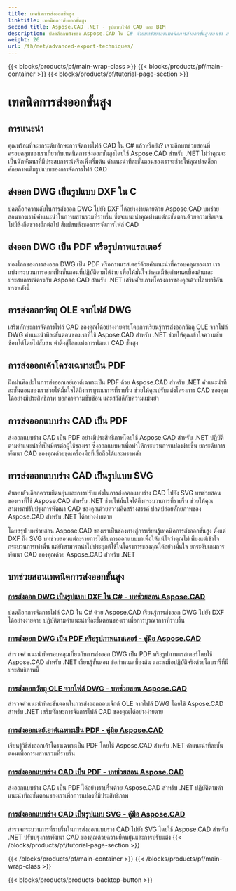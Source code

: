 ```yaml
---
title: เทคนิคการส่งออกขั้นสูง
linktitle: เทคนิคการส่งออกขั้นสูง
second_title: Aspose.CAD .NET - รูปแบบไฟล์ CAD และ BIM
description: ปลดล็อกพลังของ Aspose.CAD ใน C# ด้วยบทช่วยสอนเทคนิคการส่งออกขั้นสูงของเรา ส่งออก DWG ไปยัง DXF, PDF, รูปภาพแรสเตอร์, วัตถุ OLE และอื่นๆ ได้อย่างง่ายดาย
weight: 26
url: /th/net/advanced-export-techniques/
---
```


{{< blocks/products/pf/main-wrap-class >}}
{{< blocks/products/pf/main-container >}}
{{< blocks/products/pf/tutorial-page-section >}}

# เทคนิคการส่งออกขั้นสูง


## การแนะนำ

คุณพร้อมที่จะยกระดับทักษะการจัดการไฟล์ CAD ใน C# แล้วหรือยัง? เจาะลึกบทช่วยสอนที่ครอบคลุมของเราเกี่ยวกับเทคนิคการส่งออกขั้นสูงโดยใช้ Aspose.CAD สำหรับ .NET ไม่ว่าคุณจะเป็นนักพัฒนาที่มีประสบการณ์หรือเพิ่งเริ่มต้น คำแนะนำทีละขั้นตอนของเราจะช่วยให้คุณปลดล็อกศักยภาพเต็มรูปแบบของการจัดการไฟล์ CAD

## ส่งออก DWG เป็นรูปแบบ DXF ใน C #

ปลดล็อกความลับในการส่งออก DWG ไปยัง DXF ได้อย่างง่ายดายด้วย Aspose.CAD บทช่วยสอนของเรามีคำแนะนำในการผสานรวมที่ราบรื่น ซึ่งจะแนะนำคุณผ่านแต่ละขั้นตอนด้วยความชัดเจน ไม่มีสิ่งกีดขวางอีกต่อไป สัมผัสพลังของการจัดการไฟล์ CAD

## ส่งออก DWG เป็น PDF หรือรูปภาพแรสเตอร์

ท่องโลกของการส่งออก DWG เป็น PDF หรือภาพแรสเตอร์ด้วยคำแนะนำที่ครอบคลุมของเรา เราแบ่งกระบวนการออกเป็นขั้นตอนที่ปฏิบัติตามได้ง่าย เพื่อให้มั่นใจว่าคุณมีข้อกำหนดเบื้องต้นและประสบการณ์ตรงกับ Aspose.CAD สำหรับ .NET เสริมศักยภาพโครงการของคุณด้วยไลบรารีอันทรงพลังนี้

## การส่งออกวัตถุ OLE จากไฟล์ DWG

เสริมทักษะการจัดการไฟล์ CAD ของคุณได้อย่างง่ายดายโดยการเรียนรู้การส่งออกวัตถุ OLE จากไฟล์ DWG คำแนะนำทีละขั้นตอนของเราที่ใช้ Aspose.CAD สำหรับ .NET ช่วยให้คุณเข้าใจความซับซ้อนได้โดยไม่สับสน ดำดิ่งสู่โลกแห่งการพัฒนา CAD ขั้นสูง

## การส่งออกเค้าโครงเฉพาะเป็น PDF

ฝึกฝนศิลปะในการส่งออกเลย์เอาต์เฉพาะเป็น PDF ด้วย Aspose.CAD สำหรับ .NET คำแนะนำทีละขั้นตอนของเราช่วยให้มั่นใจได้ถึงการบูรณาการที่ราบรื่น ช่วยให้คุณปรับแต่งโครงการ CAD ของคุณได้อย่างมีประสิทธิภาพ บอกลาความซับซ้อน และสวัสดีกับความแม่นยำ

## การส่งออกแบบร่าง CAD เป็น PDF

ส่งออกแบบร่าง CAD เป็น PDF อย่างมีประสิทธิภาพโดยใช้ Aspose.CAD สำหรับ .NET ปฏิบัติตามคำแนะนำที่เป็นมิตรต่อผู้ใช้ของเรา ซึ่งออกแบบมาเพื่อทำให้กระบวนการแปลงง่ายขึ้น ยกระดับการพัฒนา CAD ของคุณด้วยชุดเครื่องมือที่เชื่อถือได้และทรงพลัง

## การส่งออกแบบร่าง CAD เป็นรูปแบบ SVG

ค้นพบตัวเลือกความยืดหยุ่นและการปรับแต่งในการส่งออกแบบร่าง CAD ไปยัง SVG บทช่วยสอนของเราที่ใช้ Aspose.CAD สำหรับ .NET ช่วยให้มั่นใจได้ถึงกระบวนการที่ราบรื่น ช่วยให้คุณสามารถปรับปรุงการพัฒนา CAD ของคุณด้วยความคิดสร้างสรรค์ ปลดปล่อยศักยภาพของ Aspose.CAD สำหรับ .NET ได้อย่างง่ายดาย

โดยสรุป บทช่วยสอน Aspose.CAD ของเราเป็นช่องทางสู่การเรียนรู้เทคนิคการส่งออกขั้นสูง ตั้งแต่ DXF ถึง SVG บทช่วยสอนแต่ละรายการได้รับการออกแบบมาเพื่อให้แน่ใจว่าคุณไม่เพียงแต่เข้าใจกระบวนการเท่านั้น แต่ยังสามารถนำไปประยุกต์ใช้ในโครงการของคุณได้อย่างมั่นใจ ยกระดับเกมการพัฒนา CAD ของคุณด้วย Aspose.CAD สำหรับ .NET
## บทช่วยสอนเทคนิคการส่งออกขั้นสูง
### [การส่งออก DWG เป็นรูปแบบ DXF ใน C# - บทช่วยสอน Aspose.CAD](./exporting-dwg-to-dxf/)
ปลดล็อกการจัดการไฟล์ CAD ใน C# ด้วย Aspose.CAD เรียนรู้การส่งออก DWG ไปยัง DXF ได้อย่างง่ายดาย ปฏิบัติตามคำแนะนำทีละขั้นตอนของเราเพื่อการบูรณาการที่ราบรื่น
### [การส่งออก DWG เป็น PDF หรือรูปภาพแรสเตอร์ - คู่มือ Aspose.CAD](./exporting-dwg-to-pdf-or-raster-images/)
สำรวจคำแนะนำที่ครอบคลุมเกี่ยวกับการส่งออก DWG เป็น PDF หรือรูปภาพแรสเตอร์โดยใช้ Aspose.CAD สำหรับ .NET เรียนรู้ขั้นตอน ข้อกำหนดเบื้องต้น และลงมือปฏิบัติจริงด้วยไลบรารีที่มีประสิทธิภาพนี้
### [การส่งออกวัตถุ OLE จากไฟล์ DWG - บทช่วยสอน Aspose.CAD](./exporting-ole-objects-from-dwg/)
สำรวจคำแนะนำทีละขั้นตอนในการส่งออกออบเจ็กต์ OLE จากไฟล์ DWG โดยใช้ Aspose.CAD สำหรับ .NET เสริมทักษะการจัดการไฟล์ CAD ของคุณได้อย่างง่ายดาย
### [การส่งออกเลย์เอาต์เฉพาะเป็น PDF - คู่มือ Aspose.CAD](./exporting-specific-layouts-to-pdf/)
เรียนรู้วิธีส่งออกเค้าโครงเฉพาะเป็น PDF โดยใช้ Aspose.CAD สำหรับ .NET คำแนะนำทีละขั้นตอนเพื่อการผสานรวมที่ราบรื่น
### [การส่งออกแบบร่าง CAD เป็น PDF - บทช่วยสอน Aspose.CAD](./exporting-cad-drawings-to-pdf/)
ส่งออกแบบร่าง CAD เป็น PDF ได้อย่างราบรื่นด้วย Aspose.CAD สำหรับ .NET ปฏิบัติตามคำแนะนำทีละขั้นตอนของเราเพื่อการแปลงที่มีประสิทธิภาพ
### [การส่งออกแบบร่าง CAD เป็นรูปแบบ SVG - คู่มือ Aspose.CAD](./exporting-cad-drawings-to-svg/)
สำรวจกระบวนการที่ราบรื่นในการส่งออกแบบร่าง CAD ไปยัง SVG โดยใช้ Aspose.CAD สำหรับ .NET ปรับปรุงการพัฒนา CAD ของคุณด้วยความยืดหยุ่นและการปรับแต่ง
{{< /blocks/products/pf/tutorial-page-section >}}

{{< /blocks/products/pf/main-container >}}
{{< /blocks/products/pf/main-wrap-class >}}

{{< blocks/products/products-backtop-button >}}
